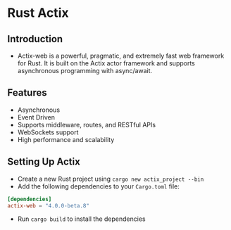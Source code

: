 # Rust Actix

## Introduction

- Actix-web is a powerful, pragmatic, and extremely fast web framework for Rust. It is built on the Actix actor framework and supports asynchronous programming with async/await.

## Features

- Asynchronous 
- Event Driven
- Supports middleware, routes, and RESTful APIs
- WebSockets support
- High performance and scalability

## Setting Up Actix

- Create a new Rust project using `cargo new actix_project --bin`
- Add the following dependencies to your `Cargo.toml` file:

```toml
[dependencies]
actix-web = "4.0.0-beta.8"
```

- Run `cargo build` to install the dependencies